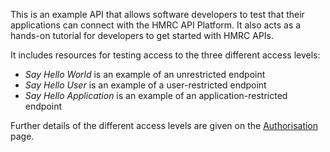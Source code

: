 This is an example API that allows software developers to test that 
their applications can connect with the HMRC API Platform. It also acts 
as a hands-on tutorial for developers to get started with HMRC APIs.

It includes resources for testing access to the three different access 
levels:

- _Say Hello World_ is an example of an unrestricted endpoint
- _Say Hello User_ is an example of a user-restricted endpoint
- _Say Hello Application_ is an example of an application-restricted endpoint


Further details of the different access levels are given on the 
[Authorisation](https://developer.service.hmrc.gov.uk/api-documentation/docs/authorisation) page.